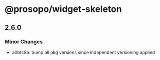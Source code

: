 # @prosopo/widget-skeleton

## 2.6.0

### Minor Changes

- a0bfc8a: bump all pkg versions since independent versioning applied
